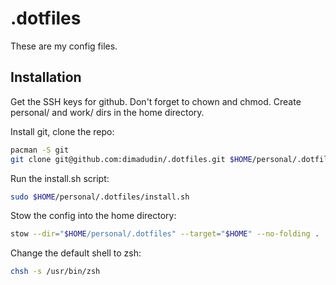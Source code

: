 # .dotfiles

These are my config files.

## Installation

Get the SSH keys for github. Don't forget to chown and chmod.
Create personal/ and work/ dirs in the home directory.

Install git, clone the repo:

```bash
pacman -S git
git clone git@github.com:dimadudin/.dotfiles.git $HOME/personal/.dotfiles
```

Run the install.sh script:

```bash
sudo $HOME/personal/.dotfiles/install.sh
```

Stow the config into the home directory:

```bash
stow --dir="$HOME/personal/.dotfiles" --target="$HOME" --no-folding .
```

Change the default shell to zsh:

```bash
chsh -s /usr/bin/zsh
```
